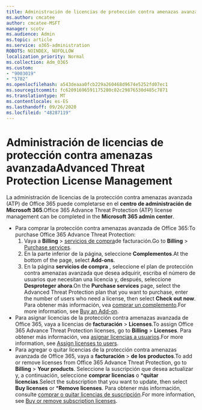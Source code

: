 ```yaml
---
title: Administración de licencias de protección contra amenazas avanzada
ms.author: cmcatee
author: cmcatee-MSFT
manager: scotv
ms.audience: Admin
ms.topic: article
ms.service: o365-administration
ROBOTS: NOINDEX, NOFOLLOW
localization_priority: Normal
ms.collection: Adm_O365
ms.custom:
- "9003019"
- "5782"
ms.openlocfilehash: a543deaaa0fcb229a260468d9674e5252fd07ec1
ms.sourcegitcommit: fc62091696591175280c02c29876530d485c7871
ms.translationtype: MT
ms.contentlocale: es-ES
ms.lasthandoff: 09/26/2020
ms.locfileid: "48287119"
---
```

# <a name="advanced-threat-protection-license-management"></a><span data-ttu-id="37c20-102">Administración de licencias de protección contra amenazas avanzada</span><span class="sxs-lookup"><span data-stu-id="37c20-102">Advanced Threat Protection License Management</span></span>

<span data-ttu-id="37c20-103">La administración de licencias de la protección contra amenazas avanzada (ATP) de Office 365 puede completarse en el  **centro de administración de Microsoft 365**.</span><span class="sxs-lookup"><span data-stu-id="37c20-103">Office 365 Advance Threat Protection (ATP) license management can be completed in the  **Microsoft 365 admin center**.</span></span>

- <span data-ttu-id="37c20-104">Para comprar la protección contra amenazas avanzada de Office 365:</span><span class="sxs-lookup"><span data-stu-id="37c20-104">To purchase Office 365 Advance Threat Protection:</span></span>
    1. <span data-ttu-id="37c20-105">Vaya a **Billing**  >  [servicios de compra](https://go.microsoft.com/fwlink/p/?linkid=868433)de facturación.</span><span class="sxs-lookup"><span data-stu-id="37c20-105">Go to **Billing** > [Purchase services](https://go.microsoft.com/fwlink/p/?linkid=868433).</span></span>
    2. <span data-ttu-id="37c20-106">En la parte inferior de la página, seleccione **Complementos**.</span><span class="sxs-lookup"><span data-stu-id="37c20-106">At the bottom of the page, select **Add-ons**.</span></span>
    3. <span data-ttu-id="37c20-107">En la página **servicios de compra** , seleccione el plan de protección contra amenazas avanzada que desea adquirir, escriba el número de usuarios que necesitan una licencia y, después, seleccione **Desproteger ahora**.</span><span class="sxs-lookup"><span data-stu-id="37c20-107">On the **Purchase services** page, select the Advanced Threat Protection plan that you want to purchase, enter the number of users who need a license, then select **Check out now**.</span></span> <span data-ttu-id="37c20-108">Para obtener más información, vea [comprar un complemento](https://docs.microsoft.com/microsoft-365/commerce/buy-or-edit-an-add-on).</span><span class="sxs-lookup"><span data-stu-id="37c20-108">For more information, see [Buy an Add-on](https://docs.microsoft.com/microsoft-365/commerce/buy-or-edit-an-add-on).</span></span>
- <span data-ttu-id="37c20-109">Para asignar licencias de la protección contra amenazas avanzada de Office 365, vaya a licencias de **facturación**  >  **Licenses**.</span><span class="sxs-lookup"><span data-stu-id="37c20-109">To assign Office 365 Advance Threat Protection licenses, go to **Billing** > **Licenses**.</span></span> <span data-ttu-id="37c20-110">Para obtener más información, vea [asignar licencias a usuarios](https://docs.microsoft.com/microsoft-365/admin/manage/assign-licenses-to-users).</span><span class="sxs-lookup"><span data-stu-id="37c20-110">For more information, see [Assign licenses to users](https://docs.microsoft.com/microsoft-365/admin/manage/assign-licenses-to-users).</span></span>
- <span data-ttu-id="37c20-111">Para agregar o quitar licencias de la protección contra amenazas avanzada de Office 365, vaya a **facturación**  >  **de los productos**.</span><span class="sxs-lookup"><span data-stu-id="37c20-111">To add or remove licenses from Office 365 Advance Threat Protection, go to **Billing** > **Your products**.</span></span> <span data-ttu-id="37c20-112">Seleccione la suscripción que desea actualizar y, a continuación, seleccione **comprar licencias** o \***quitar licencias**.</span><span class="sxs-lookup"><span data-stu-id="37c20-112">Select the subscription that you want to update, then select **Buy licenses** or \***Remove licenses**.</span></span> <span data-ttu-id="37c20-113">Para obtener más información, consulte [comprar o quitar licencias de suscripción](https://docs.microsoft.com/microsoft-365/commerce/licenses/buy-licenses).</span><span class="sxs-lookup"><span data-stu-id="37c20-113">For more information, see [Buy or remove subscription licenses](https://docs.microsoft.com/microsoft-365/commerce/licenses/buy-licenses).</span></span>